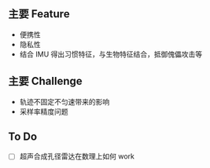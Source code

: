 ## 主要 Feature

- 便携性
- 隐私性
- 结合 IMU 得出习惯特征，与生物特征结合，抵御傀儡攻击等

## 主要 Challenge

- 轨迹不固定不匀速带来的影响
- 采样率精度问题

## To Do

- [ ] 超声合成孔径雷达在数理上如何 work